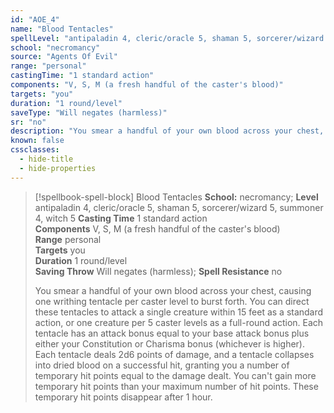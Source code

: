 ```yaml
---
id: "AOE_4"
name: "Blood Tentacles"
spellLevel: "antipaladin 4, cleric/oracle 5, shaman 5, sorcerer/wizard 5, summoner 4, witch 5"
school: "necromancy"
source: "Agents Of Evil"
range: "personal"
castingTime: "1 standard action"
components: "V, S, M (a fresh handful of the caster's blood)"
targets: "you"
duration: "1 round/level"
saveType: "Will negates (harmless)"
sr: "no"
description: "You smear a handful of your own blood across your chest, causing one writhing tentacle per caster level to burst forth. You can direct these tentacles to attack a single creature within 15 feet as a standard action, or one creature per 5 caster levels as a full-round action. Each tentacle has an attack bonus equal to your base attack bonus plus either your Constitution or Charisma bonus (whichever is higher). Each tentacle deals 2d6 points of damage, and a tentacle collapses into dried blood on a successful hit, granting you a number of temporary hit points equal to the damage dealt. You can't gain more temporary hit points than your maximum number of hit points. These temporary hit points disappear after 1 hour."
known: false
cssclasses:
  - hide-title
  - hide-properties
---
```


> [!spellbook-spell-block] Blood Tentacles
> **School:** necromancy; **Level** antipaladin 4, cleric/oracle 5, shaman 5, sorcerer/wizard 5, summoner 4, witch 5
> **Casting Time** 1 standard action  
> **Components** V, S, M (a fresh handful of the caster's blood)  
> **Range** personal  
> **Targets** you  
> **Duration** 1 round/level  
> **Saving Throw** Will negates (harmless); **Spell Resistance** no
> 
> You smear a handful of your own blood across your chest, causing one writhing tentacle per caster level to burst forth. You can direct these tentacles to attack a single creature within 15 feet as a standard action, or one creature per 5 caster levels as a full-round action. Each tentacle has an attack bonus equal to your base attack bonus plus either your Constitution or Charisma bonus (whichever is higher). Each tentacle deals 2d6 points of damage, and a tentacle collapses into dried blood on a successful hit, granting you a number of temporary hit points equal to the damage dealt. You can't gain more temporary hit points than your maximum number of hit points. These temporary hit points disappear after 1 hour.
